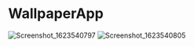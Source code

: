 # WallpaperApp
![Screenshot_1623540797](https://user-images.githubusercontent.com/60468620/121791223-2f930880-cc05-11eb-865e-d7a5ca4c7a8c.png)
![Screenshot_1623540805](https://user-images.githubusercontent.com/60468620/121791225-33bf2600-cc05-11eb-9f79-6e66b98db75f.png)
